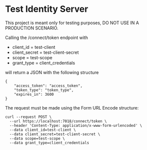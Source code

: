 # Test Identity Server

This project is meant only for testing purposes, DO NOT USE IN A PRODUCTION SCENARIO.

Calling the /connect/token endpoint with

- client_id = test-client
- client_secret = test-client-secret
- scope = test-scope
- grant_type = client_credentials

will return a JSON with the following structure

```
{
    "access_token": "access_token",
    "token_type": "token_type",
    "expires_in": 3600
}
```

The request must be made using the Form URL Encode structure:

```
curl --request POST \
  --url https://localhost:7018/connect/token \
  --header 'Content-Type: application/x-www-form-urlencoded' \
  --data client_id=test-client \
  --data client_secret=test-client-secret \
  --data scope=test-scope \
  --data grant_type=client_credentials
```
